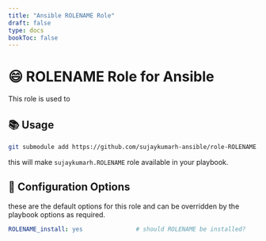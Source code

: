 ```yaml
---
title: "Ansible ROLENAME Role"
draft: false
type: docs
bookToc: false
---
```


# 😄 ROLENAME Role for Ansible

This role is used to 



## 📚 Usage

```bash
git submodule add https://github.com/sujaykumarh-ansible/role-ROLENAME.git roles/sujaykumarh.ROLENAME
```

this will make `sujaykumarh.ROLENAME` role available in your playbook.

## 🔧 Configuration Options

these are the default options for this role and can be overridden by the playbook options as required.

```yaml
ROLENAME_install: yes               # should ROLENAME be installed?
```
